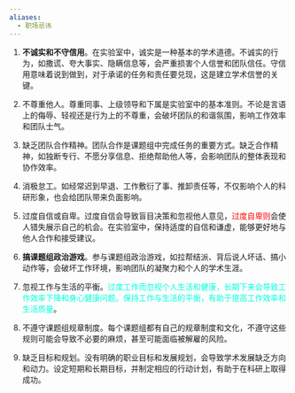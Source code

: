 ```yaml
---
aliases:
  - 职场忌讳
---
```


1. **不诚实和不守信用**。在实验室中，诚实是一种基本的学术道德。不诚实的行为，如撒谎、夸大事实、隐瞒信息等，会严重损害个人信誉和团队信任。守信用意味着说到做到，对于承诺的任务和责任要兑现，这是建立学术信誉的关键。
2. 不尊重他人。尊重同事、上级领导和下属是实验室中的基本准则。不论是言语上的侮辱、轻视还是行为上的不尊重，会破坏团队的和谐氛围，影响工作效率和团队士气。

3. 缺乏团队合作精神。团队合作是课题组中完成任务的重要方式。缺乏合作精神，如独断专行、不愿分享信息、拒绝帮助他人等，会影响团队的整体表现和协作效率。

4. 消极怠工。如经常迟到早退、工作敷衍了事、推卸责任等，不仅影响个人的科研形象，也会给团队带来负面影响。

5. 过度自信或自卑。过度自信会导致盲目决策和忽视他人意见，<font color="#ff0000">过度自卑则</font>会使人错失展示自己的机会。在实验室中，保持适度的自信和谦虚，能够更好地与他人合作和接受建议。

6. **搞课题组政治游戏**。参与课题组政治游戏，如拉帮结派、背后说人坏话、搞小动作等，会破坏工作环境，影响团队的凝聚力和个人的学术生涯。

7.  忽视工作与生活的平衡。<font color="#00ffdc">过度工作而忽视个人生活和健康，长期下来会导致工作效率下降和身心健康问题。保持工作与生活的平衡，有助于提高工作效率和生活质量</font>。

8. 不遵守课题组规章制度。每个课题组都有自己的规章制度和文化，不遵守这些规则可能会导致不必要的麻烦，甚至可能面临被解雇的风险。

9. 缺乏目标和规划。没有明确的职业目标和发展规划，会导致学术发展缺乏方向和动力。设定短期和长期目标，并制定相应的行动计划，有助于在科研上取得成功。